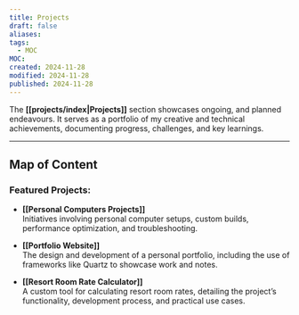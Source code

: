 ```yaml
---
title: Projects
draft: false
aliases: 
tags:
  - MOC
MOC: 
created: 2024-11-28
modified: 2024-11-28
published: 2024-11-28
---
```


The **[[projects/index|Projects]]** section showcases ongoing, and planned endeavours. It serves as a portfolio of my creative and technical achievements, documenting progress, challenges, and key learnings.

---
## Map of Content

### Featured Projects:

- **[[Personal Computers Projects]]**  
    Initiatives involving personal computer setups, custom builds, performance optimization, and troubleshooting.
    
- **[[Portfolio Website]]**  
    The design and development of a personal portfolio, including the use of frameworks like Quartz to showcase work and notes.
    
- **[[Resort Room Rate Calculator]]**  
    A custom tool for calculating resort room rates, detailing the project’s functionality, development process, and practical use cases.
    
